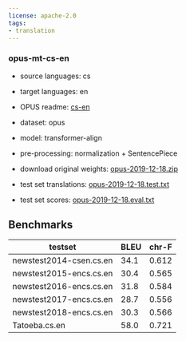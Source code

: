 ```yaml
---
license: apache-2.0
tags:
- translation
---
```


### opus-mt-cs-en

* source languages: cs
* target languages: en
*  OPUS readme: [cs-en](https://github.com/Helsinki-NLP/OPUS-MT-train/blob/master/models/cs-en/README.md)

*  dataset: opus
* model: transformer-align
* pre-processing: normalization + SentencePiece
* download original weights: [opus-2019-12-18.zip](https://object.pouta.csc.fi/OPUS-MT-models/cs-en/opus-2019-12-18.zip)
* test set translations: [opus-2019-12-18.test.txt](https://object.pouta.csc.fi/OPUS-MT-models/cs-en/opus-2019-12-18.test.txt)
* test set scores: [opus-2019-12-18.eval.txt](https://object.pouta.csc.fi/OPUS-MT-models/cs-en/opus-2019-12-18.eval.txt)

## Benchmarks

| testset               | BLEU  | chr-F |
|-----------------------|-------|-------|
| newstest2014-csen.cs.en 	| 34.1 	| 0.612 |
| newstest2015-encs.cs.en 	| 30.4 	| 0.565 |
| newstest2016-encs.cs.en 	| 31.8 	| 0.584 |
| newstest2017-encs.cs.en 	| 28.7 	| 0.556 |
| newstest2018-encs.cs.en 	| 30.3 	| 0.566 |
| Tatoeba.cs.en 	| 58.0 	| 0.721 |

